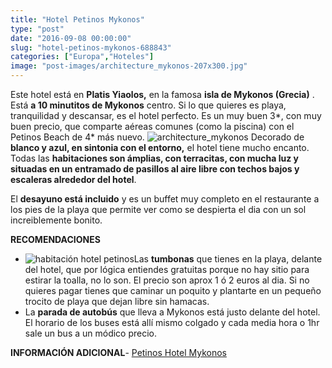 ```yaml
---
title: "Hotel Petinos Mykonos"
type: "post"
date: "2016-09-08 00:00:00"
slug: "hotel-petinos-mykonos-688843"
categories: ["Europa","Hoteles"]
image: "post-images/architecture_mykonos-207x300.jpg"
---
```


Este hotel está en **Platis Yiaolos,** en la famosa **isla de Mykonos (Grecia)** . Está **a 10 minutitos de Mykonos** centro. Si lo que quieres es playa, tranquilidad y descansar, es el hotel perfecto. Es un muy buen 3\*, con muy buen precio, que comparte aéreas comunes (como la piscina) con el Petinos Beach de 4\* más nuevo. ![architecture_mykonos](post-images/architecture_mykonos-207x300.jpg) Decorado de **blanco y azul, en sintonia con el entorno,**  el hotel tiene mucho encanto. Todas las **habitaciones son ámplias, con terracitas, con mucha luz y situadas en un entramado de pasillos al aire libre con techos bajos y escaleras alrededor del hotel**.  
  
El **desayuno está incluido** y es un buffet muy completo en el restaurante a los pies de la playa que permite ver como se despierta el dia con un sol increiblemente bonito.  
  
   
  
**RECOMENDACIONES**

- ![habitación hotel petinos](post-images/688843-268573.jpg "habitación hotel petinos")Las **tumbonas** que tienes en la playa, delante del hotel, que por lógica entiendes gratuitas porque no hay sitio para estirar la toalla, no lo son. El precio son aprox 1 ó 2 euros al dia. Si no quieres pagar tienes que caminar un poquito y plantarte en un pequeño trocito de playa que dejan libre sin hamacas.
- La **parada de autobús** que lleva a Mykonos está justo delante del hotel. El horario de los buses está allí mismo colgado y cada media hora o 1hr sale un bus a un módico precio.

**INFORMACIÓN ADICIONAL**- [Petinos Hotel Mykonos](http://www.booking.com/hotel/gr/petinos-myconos.html?aid=1294466&no_rooms=1&group_adults=1)